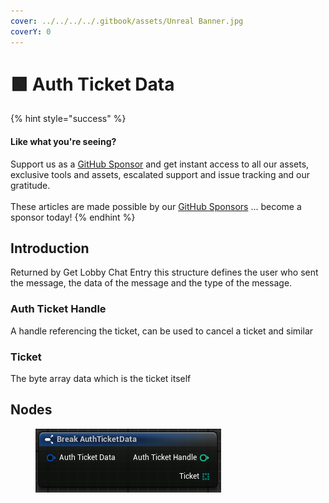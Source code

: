 ```yaml
---
cover: ../../../../.gitbook/assets/Unreal Banner.jpg
coverY: 0
---
```


# 🟩 Auth Ticket Data

{% hint style="success" %}
#### Like what you're seeing?

Support us as a [GitHub Sponsor](../../../../where-to-buy/become-a-sponsor.md) and get instant access to all our assets, exclusive tools and assets, escalated support and issue tracking and our gratitude.\
\
These articles are made possible by our [GitHub Sponsors](../../../../where-to-buy/become-a-sponsor.md) ... become a sponsor today!
{% endhint %}

## Introduction

Returned by Get Lobby Chat Entry this structure defines the user who sent the message, the data of the message and the type of the message.

### Auth Ticket Handle

A handle referencing the ticket, can be used to cancel a ticket and similar

### Ticket

The byte array data which is the ticket itself

## Nodes

<figure><img src="../../../../.gitbook/assets/image (1) (1) (1) (1) (1) (1) (1) (1) (1) (1) (1) (1) (1) (1) (1) (1) (1) (1) (1) (1) (1) (1) (1) (1) (1) (1).png" alt=""><figcaption></figcaption></figure>
